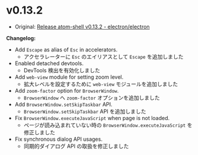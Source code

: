 # v0.13.2

* Original: [Release atom-shell v0.13.2 - electron/electron](https://github.com/electron/electron/releases/tag/v0.13.2)

**Changelog:**

* Add `Escape` as alias of `Esc` in accelerators.
  * アクセラレーターに `Esc` のエイリアスとして `Escape` を追加しました
* Enabled detached devtools.
  * DevTools 検出を有効化しました
* Add `web-view` module for setting zoom level.
  * 拡大レベルを設定するために `web-view` モジュールを追加しました
* Add `zoom-factor` option for `BrowserWindow`.
  * `BrowserWindow` へ `zoom-factor` オプションを追加しました
* Add `BrowserWindow.setSkipTaskbar` API.
  * `BrowserWindow.setSkipTaskbar` API を追加しました
* Fix `BrowserWindow.executeJavaScript` when page is not loaded.
  * ページが読み込まれていない時の `BrowserWindow.executeJavaScript` を修正しました
* Fix synchronous dialog API usages.
  * 同期的ダイアログ API の取扱を修正しました
